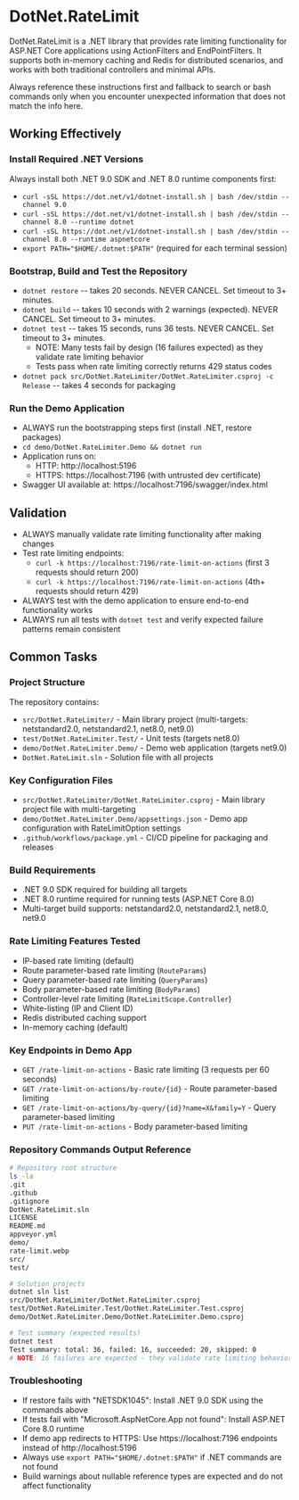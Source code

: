 # DotNet.RateLimit
DotNet.RateLimit is a .NET library that provides rate limiting functionality for ASP.NET Core applications using ActionFilters and EndPointFilters. It supports both in-memory caching and Redis for distributed scenarios, and works with both traditional controllers and minimal APIs.

Always reference these instructions first and fallback to search or bash commands only when you encounter unexpected information that does not match the info here.

## Working Effectively

### Install Required .NET Versions
Always install both .NET 9.0 SDK and .NET 8.0 runtime components first:
- `curl -sSL https://dot.net/v1/dotnet-install.sh | bash /dev/stdin --channel 9.0`
- `curl -sSL https://dot.net/v1/dotnet-install.sh | bash /dev/stdin --channel 8.0 --runtime dotnet`
- `curl -sSL https://dot.net/v1/dotnet-install.sh | bash /dev/stdin --channel 8.0 --runtime aspnetcore`
- `export PATH="$HOME/.dotnet:$PATH"` (required for each terminal session)

### Bootstrap, Build and Test the Repository
- `dotnet restore` -- takes 20 seconds. NEVER CANCEL. Set timeout to 3+ minutes.
- `dotnet build` -- takes 10 seconds with 2 warnings (expected). NEVER CANCEL. Set timeout to 3+ minutes.
- `dotnet test` -- takes 15 seconds, runs 36 tests. NEVER CANCEL. Set timeout to 3+ minutes.
  - NOTE: Many tests fail by design (16 failures expected) as they validate rate limiting behavior
  - Tests pass when rate limiting correctly returns 429 status codes
- `dotnet pack src/DotNet.RateLimiter/DotNet.RateLimiter.csproj -c Release` -- takes 4 seconds for packaging

### Run the Demo Application
- ALWAYS run the bootstrapping steps first (install .NET, restore packages)
- `cd demo/DotNet.RateLimiter.Demo && dotnet run`
- Application runs on:
  - HTTP: http://localhost:5196
  - HTTPS: https://localhost:7196 (with untrusted dev certificate)
- Swagger UI available at: https://localhost:7196/swagger/index.html

## Validation
- ALWAYS manually validate rate limiting functionality after making changes
- Test rate limiting endpoints:
  - `curl -k https://localhost:7196/rate-limit-on-actions` (first 3 requests should return 200)
  - `curl -k https://localhost:7196/rate-limit-on-actions` (4th+ requests should return 429)
- ALWAYS test with the demo application to ensure end-to-end functionality works
- ALWAYS run all tests with `dotnet test` and verify expected failure patterns remain consistent

## Common Tasks

### Project Structure
The repository contains:
- `src/DotNet.RateLimiter/` - Main library project (multi-targets: netstandard2.0, netstandard2.1, net8.0, net9.0)
- `test/DotNet.RateLimiter.Test/` - Unit tests (targets net8.0)
- `demo/DotNet.RateLimiter.Demo/` - Demo web application (targets net9.0)
- `DotNet.RateLimit.sln` - Solution file with all projects

### Key Configuration Files
- `src/DotNet.RateLimiter/DotNet.RateLimiter.csproj` - Main library project file with multi-targeting
- `demo/DotNet.RateLimiter.Demo/appsettings.json` - Demo app configuration with RateLimitOption settings
- `.github/workflows/package.yml` - CI/CD pipeline for packaging and releases

### Build Requirements
- .NET 9.0 SDK required for building all targets
- .NET 8.0 runtime required for running tests (ASP.NET Core 8.0)
- Multi-target build supports: netstandard2.0, netstandard2.1, net8.0, net9.0

### Rate Limiting Features Tested
- IP-based rate limiting (default)
- Route parameter-based rate limiting (`RouteParams`)
- Query parameter-based rate limiting (`QueryParams`)  
- Body parameter-based rate limiting (`BodyParams`)
- Controller-level rate limiting (`RateLimitScope.Controller`)
- White-listing (IP and Client ID)
- Redis distributed caching support
- In-memory caching (default)

### Key Endpoints in Demo App
- `GET /rate-limit-on-actions` - Basic rate limiting (3 requests per 60 seconds)
- `GET /rate-limit-on-actions/by-route/{id}` - Route parameter-based limiting
- `GET /rate-limit-on-actions/by-query/{id}?name=X&family=Y` - Query parameter-based limiting
- `PUT /rate-limit-on-actions` - Body parameter-based limiting

### Repository Commands Output Reference
```bash
# Repository root structure
ls -la
.git
.github
.gitignore
DotNet.RateLimit.sln
LICENSE
README.md
appveyor.yml
demo/
rate-limit.webp
src/
test/

# Solution projects
dotnet sln list
src/DotNet.RateLimiter/DotNet.RateLimiter.csproj
test/DotNet.RateLimiter.Test/DotNet.RateLimiter.Test.csproj
demo/DotNet.RateLimiter.Demo/DotNet.RateLimiter.Demo.csproj

# Test summary (expected results)
dotnet test
Test summary: total: 36, failed: 16, succeeded: 20, skipped: 0
# NOTE: 16 failures are expected - they validate rate limiting behavior
```

### Troubleshooting
- If restore fails with "NETSDK1045": Install .NET 9.0 SDK using the commands above
- If tests fail with "Microsoft.AspNetCore.App not found": Install ASP.NET Core 8.0 runtime
- If demo app redirects to HTTPS: Use https://localhost:7196 endpoints instead of http://localhost:5196
- Always use `export PATH="$HOME/.dotnet:$PATH"` if .NET commands are not found
- Build warnings about nullable reference types are expected and do not affect functionality
